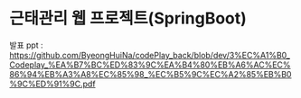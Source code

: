 # 근태관리 웹 프로젝트(SpringBoot)
발표 ppt : https://github.com/ByeongHuiNa/codePlay_back/blob/dev/3%EC%A1%B0_Codeplay_%EA%B7%BC%ED%83%9C%EA%B4%80%EB%A6%AC%EC%86%94%EB%A3%A8%EC%85%98_%EC%B5%9C%EC%A2%85%EB%B0%9C%ED%91%9C.pdf
